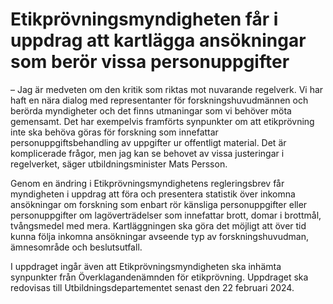 # Etikprövningsmyndigheten får i uppdrag att kartlägga ansökningar som berör vissa personuppgifter

– Jag är medveten om den kritik som riktas mot nuvarande regelverk. Vi har haft en nära dialog med representanter för forskningshuvudmännen och berörda myndigheter och det finns utmaningar som vi behöver möta gemensamt. Det har exempelvis framförts synpunkter om att etikprövning inte ska behöva göras för forskning som innefattar personuppgiftsbehandling av uppgifter ur offentligt material. Det är komplicerade frågor, men jag kan se behovet av vissa justeringar i regelverket, säger utbildningsminister Mats Persson.

Genom en ändring i Etikprövningsmyndighetens regleringsbrev får myndigheten i uppdrag att föra och presentera statistik över inkomna ansökningar om forskning som enbart rör känsliga personuppgifter eller personuppgifter om lagöverträdelser som innefattar brott, domar i brottmål, tvångsmedel med mera. Kartläggningen ska göra det möjligt att över tid kunna följa inkomna ansökningar avseende typ av forskningshuvudman, ämnesområde och beslutsutfall.

I uppdraget ingår även att Etikprövningsmyndigheten ska inhämta synpunkter från Överklagandenämnden för etikprövning. Uppdraget ska redovisas till Utbildningsdepartementet senast den 22 februari 2024.
